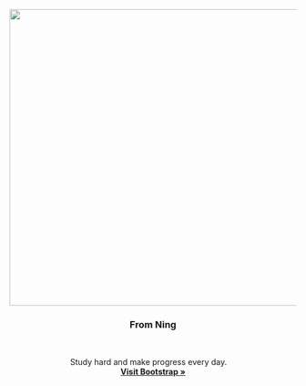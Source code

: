 

<p align="center">
  <a href="http://img.hb.aicdn.com/2672e34deaaf7e3b8930d7d44507ac0c55b1227121ff80-GwVA3q_fw658">
    <img src="http://img.hb.aicdn.com/2672e34deaaf7e3b8930d7d44507ac0c55b1227121ff80-GwVA3q_fw658" width=520 height=520>
  </a>

  <h3 align="center">From Ning</h3>

  <p align="center">
  Study hard and make progress every day.
    <br>
    <a href="https://v4-alpha.getbootstrap.com"><strong>Visit Bootstrap &raquo;</strong></a>
  </p>
</p>
